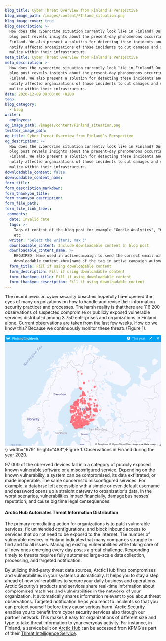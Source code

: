 ```yaml
---
blog_title: Cyber Threat Overview from Finland’s Perspective
blog_image_path: /images/content/FInland_situation.png
blog_image_cover: true
blog_description: >-
  How does the cybercrime situation currently look like in Finland? Our next
  blog post reveals insights about the present-day phenomenons occurring in
  Finland. We also present a solution for detecting these incidents and timely
  notify affected organizations of those incidents to cut damages and stop
  malice within their infrastructure.
meta_title: Cyber Threat Overview from Finland’s Perspective
meta_description: >-
  How does the cybercrime situation currently look like in Finland? Our next
  blog post reveals insights about the present-day phenomenons occurring in
  Finland. We also present a solution for detecting these incidents and timely
  notify affected organizations of those incidents to cut damages and stop
  malice within their infrastructure.
date: 2020-12-09 00:00:00 +0200
tags:
blog_category:
  - blog
writer:
  employees:
og_image_path: /images/content/FInland_situation.png
twitter_image_path:
og_title: Cyber Threat Overview from Finland’s Perspective
og_description: >-
  How does the cybercrime situation currently look like in Finland? Our next
  blog post reveals insights about the present-day phenomenons occurring in
  Finland. We also present a solution for detecting these incidents and timely
  notify affected organizations of those incidents to cut damages and stop
  malice within their infrastructure.
downloadable_content: false
downloadable_content_name:
form_title:
form_description_markdown:
form_thankyou_title:
form_thankyou_description:
form_file_path:
form_file_link_label:
_comments:
  date: Invalid date
  tags: >-
    Tags of content of the blog post for example "Google Analytics", "GitHub"
    etc
  writer: 'Select the writers, max 3'
  downloadable_content: Include downloadable content in blog post.
  downloadable_content_name: >-
    REQUIRED: Name used in activecampaign to send the correct email with
    downloadable content.<br>(name of the tag in active campaign automation)
  form_title: Fill if using downloadable content
  form_description: Fill if using downloadable content
  form_thankyou_title: Fill if using downloadable content
  form_thankyou_description: Fill if using downloadable content
---
```


The recent news on cyber security breaches hopefully have opened the eyes of many organizations on how to handle and revise their information security practices and processes. The harsh reality is that there are 116 200 observations of suspected compromise or publicly exposed vulnerable services distributed among 3 750 enterprises and organizations in Finland alone. Current observations are taken from the last few weeks. How do we know this? Because we continuously monitor these threats (Figure 1).

![](/images/content/screenshot-2020-12-08-at-14-46-39.png){: width="679" height="483"}Figure 1. Observations in Finland during the year 2020.

97 000 of the observed devices fall into a category of publicly exposed known vulnerable software or a misconfigured service. Depending on the known vulnerability, a system can be compromised, its data exfiltrated, or made inoperable. The same concerns to misconfigured services. For example, a database left accessible with a simple or even default username and password opens up a straight gateway to organization’s data. In the worst scenarios, vulnerabilities impact financially, damage businesses' reputation, and cause big time legal consequences.

#### Arctic Hub Automates Threat Information Distribution

The primary remediating action for organizations is to patch vulnerable services, fix unintended configurations, and block inbound access to services that do not need to be exposed to the internet. The number of vulnerable devices in Finland indicates that many companies struggle to find and fix all issues. Managing existing vulnerabilities while taking care of all new ones emerging every day poses a great challenge. Responding timely to threats requires fully automated large-scale data collection, processing, and targeted notification.&nbsp;

By utilizing third-party threat data sources, Arctic Hub finds compromises and vulnerabilities in your systems automatically. It helps you to stay a step ahead of new vulnerabilities to secure your daily business and operations. Arctic Security’s products and services share real-time information about compromised machines and vulnerabilities in the networks of your organization. It automatically shares information relevant to you about threat observations. Targeted notification helps you react to incidents so that you can protect yourself before they cause serious harm. Arctic Security enables you to benefit from cyber security services also through our partner network. This makes it easy for organizations of different size and type to take threat information to your everyday activity. For instance, in Finland, a service built on [Arctic Hub](https://arcticsecurity.com/products/hub/) can be accessed from KPMG as part of their [Threat Intelligence Service](https://home.kpmg/fi/fi/home/Pinnalla/2020/03/haittaohjelmatartunnat-lisaantyneet-suomessa.html?utm_campaign=Kiitos_Verkkohy%C3%B6kk%C3%A4ykset%20ja%20v%C3%A4%C3%A4rink%C3%A4yt%C3%B6kset%20poikkeustilan%20aikana%2031.3.2020&amp;utm_medium=email&amp;utm_source=Eloqua).
